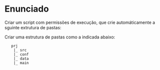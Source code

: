 # Enunciado

Criar um script com permissões de execução, que crie automáticamente a sguinte extrutura de pastas:

Criar uma estrutura de pastas como a indicada abaixo:

       prj
        |_ src
        |_ conf
        |_ data
        |_ main
